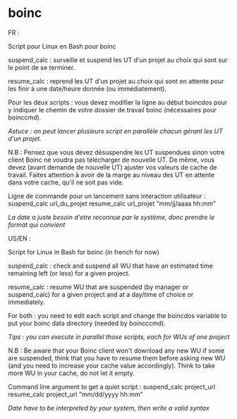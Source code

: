 # boinc
FR :

Script pour Linux en Bash pour boinc

suspend_calc : surveille et suspend les UT d'un projet au choix qui sont sur le point de se terminer.

resume_calc : reprend les UT d'un projet au choix qui sont en attente pour les finir à une date/heure donnée (ou immédiatement).

Pour les deux scripts : vous devez modifier la ligne au début boincdos pour y indiquer le chemin de votre dossier de travail boinc (nécessaires pour boinccmd).

*Astuce : on peut lancer plusieurs script en parallèle chacun gérant les UT d'un projet.*

N.B : Pensez que vous devez désuspendre les UT suspendues sinon votre client Boinc ne voudra pas télécharger de nouvelle UT. De même, vous devez (avant demande de nouvelle UT) ajuster vos valeurs de cache de travail. Faites attention à avoir de la marge au niveau des UT en attente dans votre cache, qu'il ne soit pas vide.

Ligne de commande pour un lancement sans interaction utilisateur :
suspend_calc url_du_projet
resume_calc url_projet "mm/jj/aaaa hh:mm"

*La date a juste besoin d'etre reconnue par le système, donc prendre le format qui convient*

US/EN :

Script for Linux in Bash for boinc (in french for now)

suspend_calc : check and suspend all WU that have an estimated time remaining left (or less) for a given project.

resume_calc : resume WU that are suspended (by manager or suspend_calc) for a given project and at a day/time of choice or immediately.

For both : you need to edit each script and change the boincdos variable to put your boinc data directory (needed by boincccmd).

*Tips : you can execute in parallel those scripts, each for WUs of one project*

N.B : Be aware that your Boinc client won't download any new WU if some are suspended, think that you have to resume them before asking new WU (and you need to increase your cache value accordingly). Think to take more WU in your cache, do not let it empty.

Command line argument to get a quiet script :
suspend_calc project_url
resume_calc project_url "mm/dd/yyyy hh:mm"

*Date have to be interpreted by your system, then write a valid syntax*
